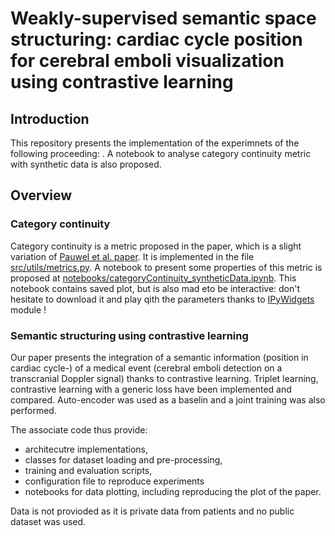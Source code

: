 # Weakly-supervised semantic space structuring: cardiac cycle position for cerebral emboli visualization using contrastive learning

## Introduction
This repository presents the implementation of the experimnets of the following proceeding:
[](). A notebook to analyse category continuity metric with synthetic data is also proposed.

## Overview
### Category continuity
Category continuity is a metric proposed in the paper, which is a slight variation of [Pauwel et al. paper](https://www.sciencedirect.com/science/article/pii/S1077314299907634). It is implemented in the file [src/utils/metrics.py](src/utils/metrics.py). A notebook to present some properties of this metric is proposed at [notebooks/categoryContinuity_syntheticData.ipynb](notebooks/categoryContinuity_syntheticData.ipynb). This notebook contains saved plot, but is also mad eto be interactive: don't hesitate to download it and play qith the parameters thanks to [IPyWidgets](https://ipywidgets.readthedocs.io/en/stable/) module !

### Semantic structuring using contrastive learning
Our paper presents the integration of a semantic information (position in cardiac cycle-) of a medical event (cerebral emboli detection on a transcranial Doppler signal) thanks to contrastive learning. Triplet learning, contrastive learning with a generic loss have been implemented and compared. Auto-encoder was used as a baselin and a joint training was also performed.

The associate code thus provide:
* architecutre implementations,
* classes for dataset loading and pre-processing,
* training and evaluation scripts,
* configuration file to reproduce experiments
* notebooks for data plotting, including reproducing the plot of the paper.

Data is not provioded as it is private data from patients and no public dataset was used. 


